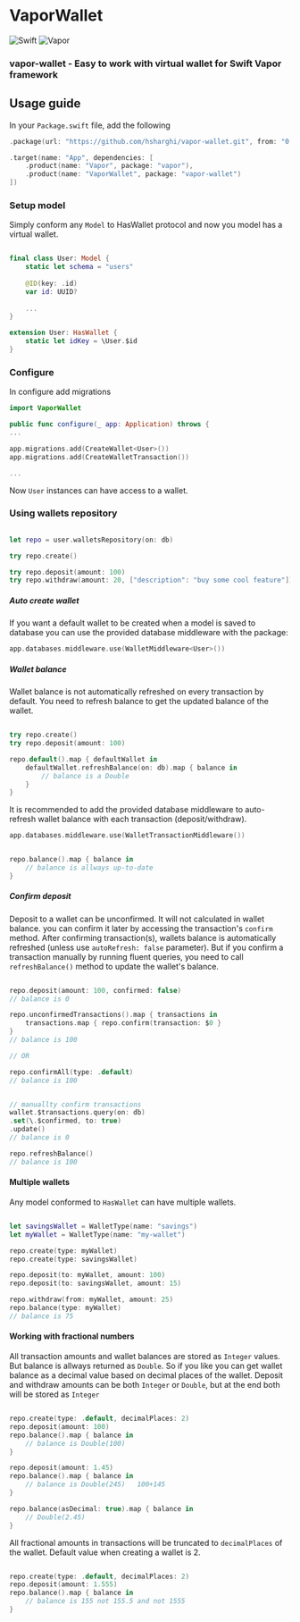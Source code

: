 # VaporWallet

![Swift](http://img.shields.io/badge/swift-5.2-brightgreen.svg)
![Vapor](http://img.shields.io/badge/vapor-4.0-brightgreen.svg)


### vapor-wallet - Easy to work with virtual wallet for Swift Vapor framework

## Usage guide

In your `Package.swift` file, add the following

~~~~swift
.package(url: "https://github.com/hsharghi/vapor-wallet.git", from: "0.8")

.target(name: "App", dependencies: [
    .product(name: "Vapor", package: "vapor"),
    .product(name: "VaporWallet", package: "vapor-wallet")
])
~~~~

### Setup model

Simply conform any `Model` to HasWallet protocol and now you model has a virtual wallet.

~~~~swift

final class User: Model {
    static let schema = "users"
    
    @ID(key: .id)
    var id: UUID?
    
    ...
}

extension User: HasWallet {
    static let idKey = \User.$id
}
~~~~

### Configure

In configure add migrations 

~~~~swift
import VaporWallet

public func configure(_ app: Application) throws {
...

app.migrations.add(CreateWallet<User>())
app.migrations.add(CreateWalletTransaction())

...
~~~~

Now `User` instances can have access to a wallet.

### Using wallets repository

~~~~swift

let repo = user.walletsRepository(on: db)

try repo.create()

try repo.deposit(amount: 100)
try repo.withdraw(amount: 20, ["description": "buy some cool feature"])

~~~~

##### Auto create wallet 

If you want a default wallet to be created when a model is saved to database you can use the provided database middleware with the package:

~~~~swift
app.databases.middleware.use(WalletMiddleware<User>())
~~~~

##### Wallet balance

Wallet balance is not automatically refreshed on every transaction by default. You need to refresh balance to get the updated balance of the wallet.

~~~~swift

try repo.create()
try repo.deposit(amount: 100)

repo.default().map { defaultWallet in 
    defaultWallet.refreshBalance(on: db).map { balance in
        // balance is a Double
    }
}

~~~~

It is recommended to add the provided database middleware to auto-refresh wallet balance with each transaction (deposit/withdraw).

~~~~swift
app.databases.middleware.use(WalletTransactionMiddleware())


repo.balance().map { balance in 
    // balance is allways up-to-date 
}

~~~~


##### Confirm deposit

Deposit to a wallet can be unconfirmed. It will not calculated in wallet balance. you can confirm it later by accessing the transaction's `confirm` method.
After confirming transaction(s), wallets balance is automatically refreshed (unless use `autoRefresh: false` parameter). But if you confirm a transaction manually by running fluent queries,   you need to call `refreshBalance()` method to update the wallet's balance.

~~~~swift

repo.deposit(amount: 100, confirmed: false)
// balance is 0

repo.unconfirmedTransactions().map { transactions in
    transactions.map { repo.confirm(transaction: $0 }
}
// balance is 100

// OR

repo.confirmAll(type: .default)
// balance is 100


// manuallty confirm transactions
wallet.$transactions.query(on: db)
.set(\.$confirmed, to: true)
.update()
// balance is 0

repo.refreshBalance()
// balance is 100
~~~~


#### Multiple wallets

Any model conformed to `HasWallet` can have multiple wallets. 

~~~~swift

let savingsWallet = WalletType(name: "savings")
let myWallet = WalletType(name: "my-wallet")

repo.create(type: myWallet)
repo.create(type: savingsWallet)

repo.deposit(to: myWallet, amount: 100)
repo.deposit(to: savingsWallet, amount: 15)

repo.withdraw(from: myWallet, amount: 25)
repo.balance(type: myWallet)
// balance is 75

~~~~


#### Working with fractional numbers
All transaction amounts and wallet balances are stored as `Integer` values. But balance is allways returned as `Double`. So if you like you can get wallet balance as a decimal value based on decimal places of the wallet.
Deposit and withdraw amounts can be both `Integer` or `Double`, but at the end both will be stored as `Integer`

~~~~swift

repo.create(type: .default, decimalPlaces: 2)
repo.deposit(amount: 100)
repo.balance().map { balance in 
    // balance is Double(100)
}

repo.deposit(amount: 1.45)
repo.balance().map { balance in 
    // balance is Double(245)   100+145
}

repo.balance(asDecimal: true).map { balance in 
    // Double(2.45)
}

~~~~

All fractional amounts in transactions will be truncated to `decimalPlaces` of the wallet. Default value when creating a wallet is 2.


~~~~swift

repo.create(type: .default, decimalPlaces: 2)
repo.deposit(amount: 1.555)
repo.balance().map { balance in 
    // balance is 155 not 155.5 and not 1555 
}


~~~~
